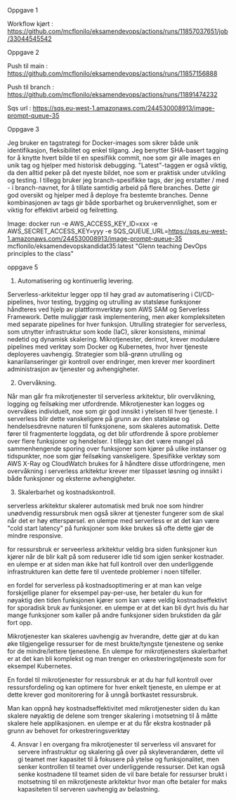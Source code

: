 Oppgave 1

Workflow kjørt : https://github.com/mcflonilo/eksamendevops/actions/runs/11857037651/job/33044545542

Oppgave 2

Push til main : https://github.com/mcflonilo/eksamendevops/actions/runs/11857156888

Push til branch : https://github.com/mcflonilo/eksamendevops/actions/runs/11891474232

Sqs url : https://sqs.eu-west-1.amazonaws.com/244530008913/image-prompt-queue-35

Oppgave 3

Jeg bruker en tagstrategi for Docker-images som sikrer både unik identifikasjon, fleksibilitet og enkel tilgang. Jeg benytter SHA-basert tagging for å knytte hvert bilde til en spesifikk commit, noe som gir alle images en unik tag og hjelper med historisk debugging. "Latest"-taggen er også viktig, da den alltid peker på det nyeste bildet, noe som er praktisk under utvikling og testing. I tillegg bruker jeg branch-spesifikke tags, der jeg erstatter / med - i branch-navnet, for å tillate samtidig arbeid på flere branches. Dette gir god oversikt og hjelper med å deploye fra bestemte branches. Denne kombinasjonen av tags gir både sporbarhet og brukervennlighet, som er viktig for effektivt arbeid og feilretting.

Image: docker run -e AWS_ACCESS_KEY_ID=xxx -e AWS_SECRET_ACCESS_KEY=yyy -e SQS_QUEUE_URL=https://sqs.eu-west-1.amazonaws.com/244530008913/image-prompt-queue-35 mcflonilo/eksamendevopskandidat35:latest "Glenn teaching DevOps principles to the class"

oppgave 5
1.	Automatisering og kontinuerlig levering.

Serverless-arkitektur legger opp til høy grad av automatisering i CI/CD-pipelines, hvor testing, bygging og utrulling av statsløse funksjoner håndteres ved hjelp av plattformverktøy som AWS SAM og Serverless Framework. Dette muliggjør rask implementering, men øker kompleksiteten med separate pipelines for hver funksjon. Utrulling strategier for serverless, som utnytter infrastruktur som kode (IaC), sikrer konsistens, minimal nedetid og dynamisk skalering. Mikrotjenester, derimot, krever modulære pipelines med verktøy som Docker og Kubernetes, hvor hver tjeneste deployeres uavhengig. Strategier som blå-grønn utrulling og kanarilanseringer gir kontroll over endringer, men krever mer koordinert administrasjon av tjenester og avhengigheter.

2.	Overvåkning.

Når man går fra mikrotjenester til serverless arkitektur, blir overvåkning, logging og feilsøking mer utfordrende. Mikrotjenester kan logges og overvåkes individuelt, noe som gir god innsikt i ytelsen til hver tjeneste. I serverless blir dette vanskeligere på grunn av den statsløse og hendelsesdrevne naturen til funksjonene, som skaleres automatisk. Dette fører til fragmenterte loggdata, og det blir utfordrende å spore problemer over flere funksjoner og hendelser. I tillegg kan det være mangel på sammenhengende sporing over funksjoner som kjører på ulike instanser og tidspunkter, noe som gjør feilsøking vanskeligere. Spesifikke verktøy som AWS X-Ray og CloudWatch brukes for å håndtere disse utfordringene, men overvåkning i serverless arkitektur krever mer tilpasset løsning og innsikt i både funksjoner og eksterne avhengigheter.

3.	Skalerbarhet og kostnadskontroll.

serverless arkitektur skalerer automatisk med bruk noe som hindrer unødvendig ressursbruk men også sikrer at tjenester fungerer som de skal når det er høy etterspørsel. en ulempe med serverless er at det kan være "cold start latency" på funksjoner som ikke brukes så ofte dette gjør de mindre responsive.

for ressursbruk er serveerless arkitektur veldig bra siden funksjoner kun kjører når de blir kalt på som reduserer idle tid som igjen senker kostnader. en ulempe er at siden man ikke hat full kontroll over den underliggende infrastrukturen kan dette føre til uventede problemer i noen tilfeller.

en fordel for serverless på kostnadsoptimering er at man kan velge forskjellige planer for eksempel pay-per-use, her betaler du kun for nøyaktig den tiden funksjonen kjører som kan være veldig kostnadseffektivt for sporadisk bruk av funksjoner. en ulempe er at det kan bli dyrt hvis du har mange funksjoner som kaller på andre funksjoner siden brukstiden da går fort opp.

Mikrotjenester kan skaleres uavhengig av hverandre, dette gjør at du kan øke tilgjengelige ressurser for de mest brukte/tyngste tjenestene og senke for de mindre/lettere tjenestene. En ulempe for mikrotjenesters skalerbarhet er at det kan bli komplekst og man trenger en orkestreringstjeneste som for eksempel Kubernetes.

En fordel til mikrotjenester for ressursbruk er at du har full kontroll over ressursfordeling og kan optimere for hver enkelt tjeneste, en ulempe er at dette krever god monitorering for å unngå bortkastet ressursbruk.

Man kan oppnå høy kostnadseffektivitet med mikrotjenester siden du kan skalere nøyaktig de delene som trenger skalering i motsetning til å måtte skalere hele applikasjonen. en ulempe er at du får ekstra kostnader på grunn av behovet for orkestreringsverktøy

4.	Ansvar 
I en overgang fra mikrotjenester til serverless vil ansvaret for servere infrastruktur og skalering gå over på skyleverandøren, dette vil gi teamet mer kapasitet til å fokusere på ytelse og funksjonalitet, men senker kontrollen til teamet over underliggende ressurser. Det kan også senke kostnadene til teamet siden de vil bare betale for ressurser brukt i motsetning til en mikrotjeneste arkitektur hvor man ofte betaler for maks kapasiteten til serveren uavhengig av belastning.
